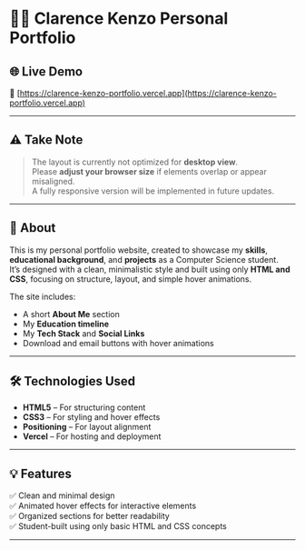 # 🧑‍💻 Clarence Kenzo Personal Portfolio

## 🌐 Live Demo
🔗 [https://clarence-kenzo-portfolio.vercel.app](https://clarence-kenzo-portfolio.vercel.app)

---

## ⚠️ Take Note
> The layout is currently not optimized for **desktop view**.  
> Please **adjust your browser size** if elements overlap or appear misaligned.  
> A fully responsive version will be implemented in future updates.

---

## 📖 About
This is my personal portfolio website, created to showcase my **skills**, **educational background**, and **projects** as a Computer Science student.  
It’s designed with a clean, minimalistic style and built using only **HTML and CSS**, focusing on structure, layout, and simple hover animations.

The site includes:
- A short **About Me** section  
- My **Education timeline**  
- My **Tech Stack** and **Social Links**  
- Download and email buttons with hover animations

---

## 🛠️ Technologies Used
- **HTML5** – For structuring content  
- **CSS3** – For styling and hover effects  
- **Positioning** – For layout alignment  
- **Vercel** – For hosting and deployment

---

## 💡 Features
✅ Clean and minimal design  
✅ Animated hover effects for interactive elements  
✅ Organized sections for better readability  
✅ Student-built using only basic HTML and CSS concepts

---
